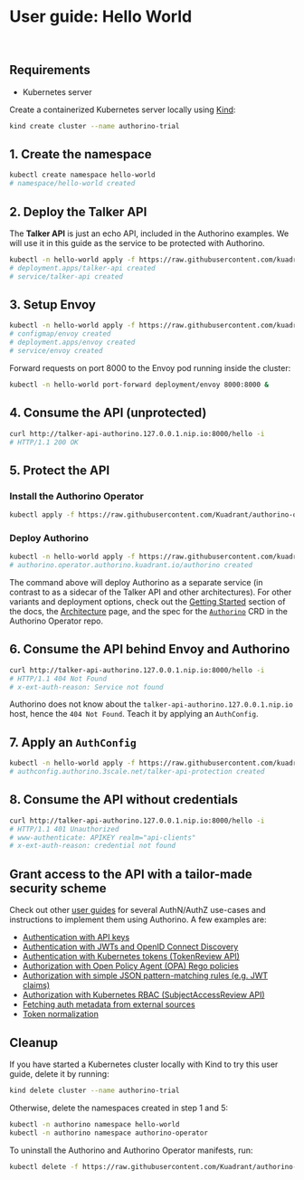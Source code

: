 # User guide: Hello World

<br/>

## Requirements

- Kubernetes server

Create a containerized Kubernetes server locally using [Kind](https://kind.sigs.k8s.io):

```sh
kind create cluster --name authorino-trial
```

## 1. Create the namespace

```sh
kubectl create namespace hello-world
# namespace/hello-world created
```

## 2. Deploy the Talker API

The **Talker API** is just an echo API, included in the Authorino examples. We will use it in this guide as the service to be protected with Authorino.

```sh
kubectl -n hello-world apply -f https://raw.githubusercontent.com/kuadrant/authorino-examples/main/talker-api/talker-api-deploy.yaml
# deployment.apps/talker-api created
# service/talker-api created
```

## 3. Setup Envoy

```sh
kubectl -n hello-world apply -f https://raw.githubusercontent.com/kuadrant/authorino-examples/main/hello-world/envoy-deploy.yaml
# configmap/envoy created
# deployment.apps/envoy created
# service/envoy created
```

Forward requests on port 8000 to the Envoy pod running inside the cluster:

```sh
kubectl -n hello-world port-forward deployment/envoy 8000:8000 &
```

## 4. Consume the API (unprotected)

```sh
curl http://talker-api-authorino.127.0.0.1.nip.io:8000/hello -i
# HTTP/1.1 200 OK
```

## 5. Protect the API

### Install the Authorino Operator

```sh
kubectl apply -f https://raw.githubusercontent.com/Kuadrant/authorino-operator/main/config/deploy/manifests.yaml
```

### Deploy Authorino

```sh
kubectl -n hello-world apply -f https://raw.githubusercontent.com/kuadrant/authorino-examples/main/hello-world/authorino.yaml
# authorino.operator.authorino.kuadrant.io/authorino created
```

The command above will deploy Authorino as a separate service (in contrast to as a sidecar of the Talker API and other architectures). For other variants and deployment options, check out the [Getting Started](./../getting-started.md#2-deploy-an-authorino-instance) section of the docs, the [Architecture](./../architecture.md#topologies) page, and the spec for the [`Authorino`](https://github.com/Kuadrant/authorino-operator/blob/main/config/crd/bases/operator.authorino.kuadrant.io_authorinos.yaml) CRD in the Authorino Operator repo.

## 6. Consume the API behind Envoy and Authorino

```sh
curl http://talker-api-authorino.127.0.0.1.nip.io:8000/hello -i
# HTTP/1.1 404 Not Found
# x-ext-auth-reason: Service not found
```

Authorino does not know about the `talker-api-authorino.127.0.0.1.nip.io` host, hence the `404 Not Found`. Teach it by applying an `AuthConfig`.

## 7. Apply an `AuthConfig`

```sh
kubectl -n hello-world apply -f https://raw.githubusercontent.com/kuadrant/authorino-examples/main/hello-world/authconfig.yaml
# authconfig.authorino.3scale.net/talker-api-protection created
```

## 8. Consume the API without credentials

```sh
curl http://talker-api-authorino.127.0.0.1.nip.io:8000/hello -i
# HTTP/1.1 401 Unauthorized
# www-authenticate: APIKEY realm="api-clients"
# x-ext-auth-reason: credential not found
```

## Grant access to the API with a tailor-made security scheme

Check out other [user guides](./../user-guides.md) for several AuthN/AuthZ use-cases and instructions to implement them using Authorino. A few examples are:

- [Authentication with API keys](./api-key-authentication.md)
- [Authentication with JWTs and OpenID Connect Discovery](./oidc-jwt-authentication.md)
- [Authentication with Kubernetes tokens (TokenReview API)](./kubernetes-tokenreview.md)
- [Authorization with Open Policy Agent (OPA) Rego policies](./opa-authorization.md)
- [Authorization with simple JSON pattern-matching rules (e.g. JWT claims)](./json-pattern-matching-authorization.md)
- [Authorization with Kubernetes RBAC (SubjectAccessReview API)](./kubernetes-subjectaccessreview.md)
- [Fetching auth metadata from external sources](./external-metadata.md)
- [Token normalization](./token-normalization.md)

## Cleanup

If you have started a Kubernetes cluster locally with Kind to try this user guide, delete it by running:

```sh
kind delete cluster --name authorino-trial
```

Otherwise, delete the namespaces created in step 1 and 5:

```sh
kubectl -n authorino namespace hello-world
kubectl -n authorino namespace authorino-operator
```

To uninstall the Authorino and Authorino Operator manifests, run:

```sh
kubectl delete -f https://raw.githubusercontent.com/Kuadrant/authorino-operator/main/config/deploy/manifests.yaml
```

